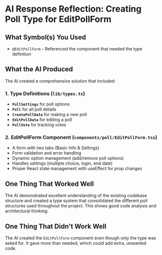 # AI Response Reflection: Creating Poll Type for EditPollForm

## What Symbol(s) You Used
- `@EditPollForm` - Referenced the component that needed the type definition

## What the AI Produced

The AI created a comprehensive solution that included:

### 1. Type Definitions (`lib/types.ts`)
- **`PollSettings`** for poll options
- **`Poll`** for all poll details
- **`CreatePollData`** for making a new poll
- **`EditPollData`** for editing a poll
- **`PollVote`** for tracking votes

### 2. EditPollForm Component (`components/poll/EditPollForm.tsx`)
- A form with two tabs (Basic Info & Settings)
- Form validation and error handling
- Dynamic option management (add/remove poll options)
- Handles settings (multiple choice, login, end date)
- Proper React state management with useEffect for prop changes

## One Thing That Worked Well
The AI demonstrated excellent understanding of the existing codebase structure and created a type system that consolidated the different poll structures used throughout the project. This shows good code analysis and architectural thinking.

## One Thing That Didn't Work Well
The AI created the `EditPollForm` component even though only the type was asked for. It gave more than needed, which could add extra, unwanted code.